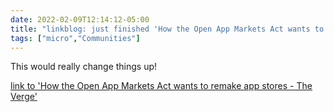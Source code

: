 ```yaml
---
date: 2022-02-09T12:14:12-05:00
title: "linkblog: just finished 'How the Open App Markets Act wants to remake app stores - The Verge'"
tags: ["micro","Communities"]
---
```

This would really change things up!
 
[link to 'How the Open App Markets Act wants to remake app stores - The Verge'](https://www.theverge.com/22914479/open-app-markets-act-legislation-senate-committee-markup-explained)
